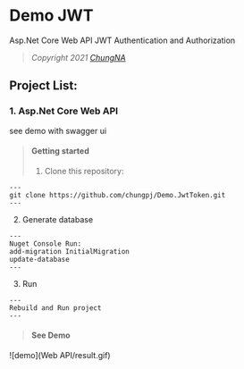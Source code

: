 # Demo JWT 
Asp.Net Core Web API JWT Authentication and Authorization
> *Copyright 2021 [ChungNA](https://github.com/chungpj)*

## Project List:
### 1. Asp.Net Core Web API
see demo with swagger ui

> #### Getting started
> 1. Clone this repository:
```
---
git clone https://github.com/chungpj/Demo.JwtToken.git
---
```
2. Generate database 
```
---
Nuget Console Run:
add-migration InitialMigration
update-database 
---
```
3. Run 
```
---
Rebuild and Run project 
---
```

> #### See Demo
![demo](Web API/result.gif)

